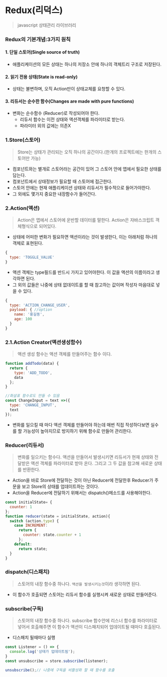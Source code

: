 # Redux(리덕스)
> javascript 상태관리 라이브러리

### Redux의 기본개념:3가지 원칙
#### 1. 단일 스토어(Single source of truth)
+ 애플리케이션의 모든 상태는 하나의 저장소 안에 하나의 객체트리 구조로 저장된다.
#### 2. 읽기 전용 상태(State is read-only)
+ 상태는 불변하며, 오직 Action만이 상태교체를 요청할 수 있다.
#### 3. 리듀서는 순수한 함수(Changes are made with pure functions)
+ 변화는 순수함수 (Reducer)로 작성되어야 한다.
  - 리듀서 함수는 이전 상태와 액션객체를 파라미터로 받는다.
  - 파라미터 외의 값에는 의존X

### 1.Store(스토어) 
> Store는 상태가 관리되는 오직 하나의 공간이다.(한개의 프로젝트에는 한개의 스토어만 가능)
  - 컴포넌트와는 별개로 스토어라는 공간이 있어 그 스토어 안에 앱에서 필요한 상태를 담는다.
  - 컴포넌트에서 상태정보가 필요할 때 스토어에 접근한다.
  - 스토어 안에는 현재 애플리케이션 상태와 리듀서가 필수적으로 들어가야한다.
  - 그 외에도 몇가지 중요한 내장함수가 들어간다.
  
### 2.Action(액션) 
> Action은 앱에서 스토어에 운반할 데이터를 말한다. Action은 자바스크립트 객체형식으로 되어있다.
+ 상태에 어떠한 변화가 필요하면 액션이라는 것이 발생한다, 이는 아래처럼 하나의 객체로 표현된다.
```js
{
  type: 'TOGGLE_VALUE'
}
```
+ 액션 객체는 type필드를 반드시 가지고 있어야한다. 이 값을 액션의 이름이라고 생각하면 된다. 
+ 그 외의 값들은 나중에 상태 없데이트를 할 때 참고하는 값이며 작성자 마음대로 넣을 수 있다.
 ```js
 {
   type: 'ACTION_CHANGE_USER',
   payload: { //option
     name: '홍길동',
     age: 100
   }
 } 
 ```
 
### 2.1.Action Creator(액션생성함수)
> 액션 생성 함수는 액션 객체를 만들어주는 함수 이다.
```js
function addTodo(data) {
  return {
    type: 'ADD_TODO',
    data
  };
}

//화살표 함수로도 만들 수 있음
const ChangeInput = text =>({
  type: 'CHANGE_INPUT',
  text
});
```
+ 변화를 일으킬 때 마다 액션 객체를 만들어야 하는데 매번 직접 작성하다보면 실수를 할 가능성이 높아지므로 방지하기 위해 함수로 만들어 관리한다.

### Reducer(리듀서) 
> 변화를 일으키는 함수다. 액션을 만들어서 발생시키면 리듀서가 현재 상태와 전달받은 액션 객체를 파라미터로 받아 온다. 그리고 그 두 값을 참고해 새로운 상태를 반환한다.

  - Action을 바로 Store에 전달하는 것이 아닌 Reducer에 전달한후 Reducer가 주문을 보고 Store의 상태를 업데이트하는 것이다.
  - Action을 Reducer에 전달하기 위해서는 dispatch()메소드를 사용해야한다.
```js
const initialState= {
  counter: 1
};
function reducer(state = initialState, action){
  switch (action.type) {
    case INCREMENT:
      return {
        counter: state.counter + 1
      };
    default:
      return state;
  }
}
```

### dispatch(디스패치)
> 스토어의 내장 함수중 하나다. `액션을 발생시키는것`이라 생각하면 된다.
- 이 함수가 호출되면 스토어는 리듀서 함수를 실행시켜 새로운 상태로 만들어준다.

### subscribe(구독)
> 스토어의 내장 함수중 하나다. subscribe 함수안에 리스너 함수를 파라미터로 넣어서 호출해주면 이 함수가 액션이 디스패치되어 업데이트될 때마다 호출된다.
+ 디스패치 될때마다 실행
```js
const Listener = () => {
  console.log('상태가 업데이트됨');
}
const unsubscribe = store.subscribe(listener);

unsubscribe();// 나중에 구독을 비활성화 할 때 함수를 호출
```
